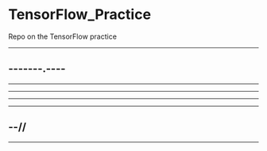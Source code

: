 # TensorFlow_Practice

Repo on the TensorFlow practice

----------
-------.----
--
--------
----
--------------
--------
--//
--------
------
